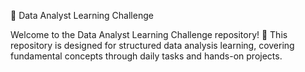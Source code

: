 📌 Data Analyst Learning Challenge

Welcome to the Data Analyst Learning Challenge repository! 🚀 This repository is designed for structured data analysis learning, covering fundamental concepts through daily tasks and hands-on projects.
